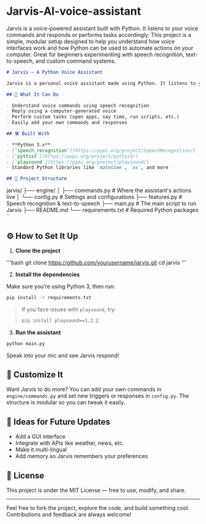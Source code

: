 # Jarvis-AI-voice-assistant

Jarvis is a voice-powered assistant built with Python. It listens to your voice commands and responds or performs tasks accordingly. This project is a simple, modular setup designed to help you understand how voice interfaces work and how Python can be used to automate actions on your computer. Great for beginners experimenting with speech recognition, text-to-speech, and custom command systems.


```Markdown
# Jarvis – A Python Voice Assistant

Jarvis is a personal voice assistant made using Python. It listens to your voice, understands what you’re asking, and responds out loud or performs an action. Think of it as a small step towards building your own smart assistant like Siri or Alexa — but open-source and customizable.

## 🚀 What It Can Do

- Understand voice commands using speech recognition
- Reply using a computer-generated voice
- Perform custom tasks (open apps, say time, run scripts, etc.)
- Easily add your own commands and responses

## 🛠️ Built With

- **Python 3.x**
- [`speech_recognition`](https://pypi.org/project/SpeechRecognition/)
- [`pyttsx3`](https://pypi.org/project/pyttsx3/)
- [`playsound`](https://pypi.org/project/playsound/)
- Standard Python libraries like `datetime`, `os`, and more

## 📁 Project Structure

```
jarvis/
├── engine/
│   ├── commands.py        # Where the assistant's actions live
│   └── config.py          # Settings and configurations
├── features.py            # Speech recognition & text-to-speech
├── main.py                # The main script to run Jarvis
├── README.md
└── requirements.txt       # Required Python packages
``

## ⚙️ How to Set It Up

1. **Clone the project**

'''bash
git clone https://github.com/yourusername/jarvis.git
cd jarvis
'''

2. **Install the dependencies**

Make sure you’re using Python 3, then run:

```bash
pip install -r requirements.txt
```

> If you face issues with `playsound`, try:
> ```bash
> pip install playsound==1.2.2
> ```

3. **Run the assistant**

```bash
python main.py
```

Speak into your mic and see Jarvis respond!

## 🎯 Customize It

Want Jarvis to do more? You can add your own commands in `engine/commands.py` and set new triggers or responses in `config.py`. The structure is modular so you can tweak it easily.

## 🔮 Ideas for Future Updates

- Add a GUI interface
- Integrate with APIs like weather, news, etc.
- Make it multi-lingual
- Add memory so Jarvis remembers your preferences

## 📄 License

This project is under the MIT License — free to use, modify, and share.

---

Feel free to fork the project, explore the code, and build something cool. Contributions and feedback are always welcome!
```
